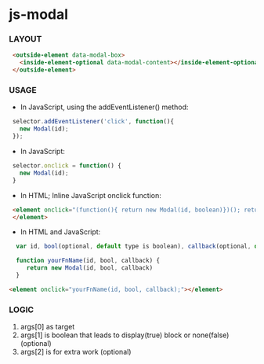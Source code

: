  #  js-modal
 ###  LAYOUT
 ```html
  <outside-element data-modal-box>
    <inside-element-optional data-modal-content></inside-element-optional>
  </outside-element>
 ```
  ### USAGE
 * In JavaScript, using the addEventListener() method:
 ```javascript
  selector.addEventListener('click', function(){ 
    new Modal(id); 
  });
 ```
 * In JavaScript:
 ```javascript
  selector.onclick = function() {
    new Modal(id);
  }
 ```
 * In HTML; Inline JavaScript onclick function:
 ```html
  <element onclick="(function(){ return new Modal(id, boolean)})(); return false;">
  </element>
 ```
 * In HTML and JavaScript:
```javascript
  var id, bool(optional, default type is boolean), callback(optional, default type is function)

  function yourFnName(id, bool, callback) {
     return new Modal(id, bool, callback)
  }
```
```html
<element onclick="yourFnName(id, bool, callback);"></element>
```
### LOGIC
1. args[0] as target
2. args[1] is boolean that leads to display(true) block or none(false) (optional)
3. args[2] is for extra work (optional)